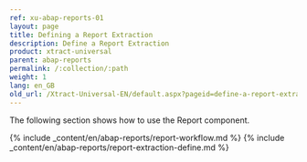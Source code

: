 ```yaml
---
ref: xu-abap-reports-01
layout: page
title: Defining a Report Extraction
description: Define a Report Extraction
product: xtract-universal
parent: abap-reports
permalink: /:collection/:path
weight: 1
lang: en_GB
old_url: /Xtract-Universal-EN/default.aspx?pageid=define-a-report-extraction
---
```

The following section shows how to use the Report component.

{% include _content/en/abap-reports/report-workflow.md %}
{% include _content/en/abap-reports/report-extraction-define.md %}
